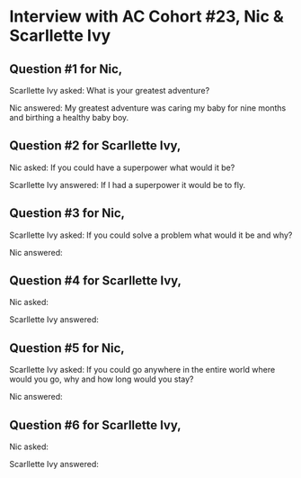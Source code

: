 # Interview with AC Cohort #23, Nic & Scarllette Ivy

## Question #1 for Nic,

Scarllette Ivy asked: What is your greatest adventure?

<p>Nic answered: My greatest adventure was caring my baby for nine months and birthing a healthy baby boy.
</p>

## Question #2 for Scarllette Ivy,

<p>Nic asked: If you could have a superpower what would it be?
</p>

<p>Scarllette Ivy answered: If I had a superpower it would be to fly.          
</p>

## Question #3 for Nic,

Scarllette Ivy asked: If you could solve a problem what would it be and why?

<p>Nic answered:
</p>

## Question #4 for Scarllette Ivy,

<p>Nic asked:
</p>

<p>Scarllette Ivy answered:           
</p>

## Question #5 for Nic,

Scarllette Ivy asked: If you could go anywhere in the entire world where would you go, why and how long would you stay?

<p>Nic answered:
</p>

## Question #6 for Scarllette Ivy,

<p>Nic asked:
</p>

<p>Scarllette Ivy answered:          
</p>

